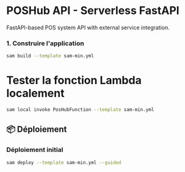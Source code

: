 # POSHub API - Serverless FastAPI

FastAPI-based POS system API with external service integration.

### 1. Construire l'application
```bash
sam build --template sam-min.yml
```


# Tester la fonction Lambda localement
```bash
sam local invoke PosHubFunction --template sam-min.yml
```


## 📦 Déploiement

### Déploiement initial
```bash
sam deploy --template sam-min.yml --guided
```